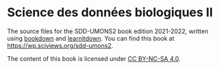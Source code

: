 # Science des données biologiques II

The source files for the SDD-UMONS2 book edition 2021-2022, written using [bookdown](https://bookdown.org/home/about.html) and [learnitdown](https://www.sciviews.org/learnitdown/). You can find this book at https://wp.sciviews.org/sdd-umons2.

The content of this book is licensed under 
[CC BY-NC-SA 4.0](https://creativecommons.org/licenses/by-nc-sa/4.0/deed.fr).
